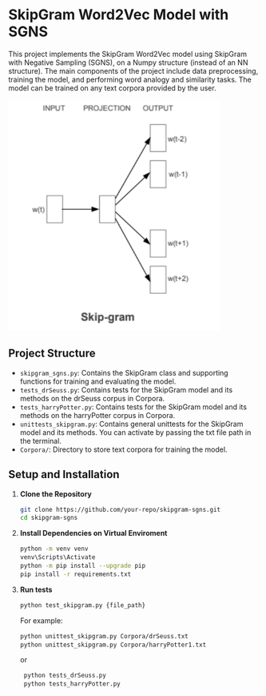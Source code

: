 # SkipGram Word2Vec Model with SGNS

This project implements the SkipGram Word2Vec model using SkipGram with Negative Sampling (SGNS), on a Numpy structure (instead of an NN structure). The main components of the project include data preprocessing, training the model, and performing word analogy and similarity tasks. The model can be trained on any text corpora provided by the user.

![Network Visualization](Images/Picture.png)

## Project Structure

- `skipgram_sgns.py`: Contains the SkipGram class and supporting functions for training and evaluating the model.
- `tests_drSeuss.py`: Contains tests for the SkipGram model and its methods on the drSeuss corpus in Corpora.
- `tests_harryPotter.py`: Contains tests for the SkipGram model and its methods on the harryPotter corpus in Corpora.
- `unittests_skipgram.py`: Contains general unittests for the SkipGram model and its methods. You can activate by passing the txt file path in the terminal.
- `Corpora/`: Directory to store text corpora for training the model.

## Setup and Installation

1. **Clone the Repository**

    ```bash
    git clone https://github.com/your-repo/skipgram-sgns.git
    cd skipgram-sgns
    ```

2. **Install Dependencies on Virtual Enviroment**

    ```bash
    python -m venv venv
    venv\Scripts\Activate
    python -m pip install --upgrade pip
    pip install -r requirements.txt
    ```

3. **Run tests**

    ```bash
    python test_skipgram.py {file_path}
    ```

    For example:

    ```bash
    python unittest_skipgram.py Corpora/drSeuss.txt
    python unittest_skipgram.py Corpora/harryPotter1.txt
    ```
    or

   ```bash
    python tests_drSeuss.py
    python tests_harryPotter.py
    ```
